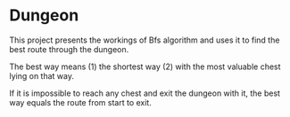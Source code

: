 # Dungeon

This project presents the workings of Bfs algorithm and
uses it to find the best route through the dungeon.

The best way means (1) the shortest way
(2) with the most valuable chest lying on that way.

If it is impossible to reach any chest and exit the dungeon with it,
the best way equals the route from start to exit.